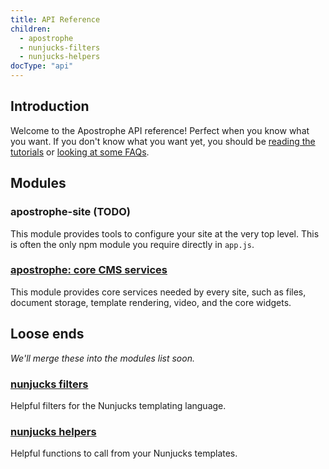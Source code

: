 ```yaml
---
title: API Reference
children:
  - apostrophe
  - nunjucks-filters
  - nunjucks-helpers
docType: "api"
---
```


## Introduction

Welcome to the Apostrophe API reference! Perfect when you know what you want. If you don't know what you want yet, you should be [reading the tutorials](../tutorials/index.html) or [looking at some FAQs](../howtos/index.html).

## Modules

### apostrophe-site (TODO)

This module provides tools to configure your site at the very top level. This is often the only npm module you require directly in `app.js`.

### [apostrophe: core CMS services](apostrophe/index.html)

This module provides core services needed by every site, such as files, document storage, template rendering, video, and the core widgets.

## Loose ends

*We'll merge these into the modules list soon.*

### [nunjucks filters](nunjucks-filters.html)

Helpful filters for the Nunjucks templating language.

### [nunjucks helpers](nunjucks-helpers.html)

Helpful functions to call from your Nunjucks templates.
